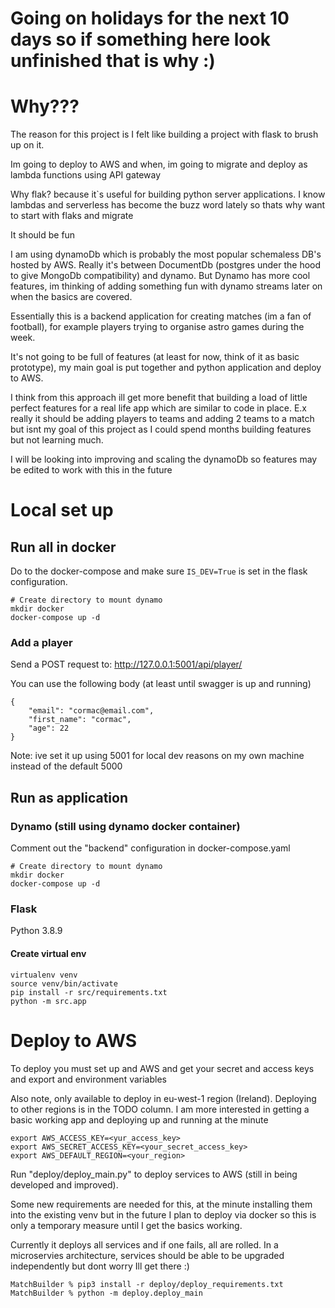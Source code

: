 # Going on holidays for the next 10 days so if something here look unfinished that is why :) 

# Why???
The reason for this project is I felt like building a project with flask to brush up on it. 

Im going to deploy to AWS and when, im going to migrate and deploy as lambda functions using API gateway

Why flak? because it`s useful for building python server applications. I know lambdas and serverless has become the buzz word lately so thats why  want to start with flaks and migrate

It should be fun

I am using dynamoDb which is probably the most popular schemaless DB's hosted by AWS.
Really it's between DocumentDb (postgres under the hood to give MongoDb compatibility) and dynamo.
But Dynamo has more cool features, im thinking of adding something fun with dynamo streams later on when the basics are covered.

Essentially this is a backend application for creating matches (im a fan of football), for example players trying to organise astro games during the week.

It's not going to be full of features (at least for now, think of it as basic prototype), my main goal is put together and python application and deploy to AWS.

I think from this approach ill get more benefit that building a load of little perfect features for a real life app which are similar to code in place. E.x really it should be adding players to teams and adding 2 teams to a match but isnt my goal of this project as I could spend months building features but not learning much.

I will be looking into improving and scaling the dynamoDb so features may be edited to work with this in the future

# Local set up

## Run all in docker
Do to the docker-compose and make sure `IS_DEV=True` is set in the flask configuration.
```
# Create directory to mount dynamo 
mkdir docker
docker-compose up -d
```

### Add a player
Send a POST request to: http://127.0.0.1:5001/api/player/

You can use the following body (at least until swagger is up and running)
```
{
    "email": "cormac@email.com",
    "first_name": "cormac",
    "age": 22
}
```

Note: ive set it up using 5001 for local dev reasons on my own machine instead of the default 5000

## Run as application 

### Dynamo (still using dynamo docker container)
Comment out the "backend" configuration in docker-compose.yaml
```
# Create directory to mount dynamo 
mkdir docker
docker-compose up -d
```

### Flask

Python 3.8.9
#### Create virtual env
```
virtualenv venv
source venv/bin/activate
pip install -r src/requirements.txt
python -m src.app
```

# Deploy to AWS
To deploy you must set up and AWS and get your secret and access keys and export and environment variables

Also note, only available to deploy in eu-west-1 region (Ireland). Deploying to other regions is in the TODO column. 
I am more interested in getting a basic working app and deploying up and running at the minute
```
export AWS_ACCESS_KEY=<yur_access_key>
export AWS_SECRET_ACCESS_KEY=<your_secret_access_key>
export AWS_DEFAULT_REGION=<your_region>
```

Run "deploy/deploy_main.py" to deploy services to AWS (still in being developed and improved).

Some new requirements are needed for this, at the minute installing them into the existing venv but in the future I plan
to deploy via docker so this is only a temporary measure until I get the basics working.

Currently it deploys all services and if one fails, all are rolled. In a microservies architecture, services should be able to be upgraded independently but dont worry Ill get there :) 

```commandline
MatchBuilder % pip3 install -r deploy/deploy_requirements.txt
MatchBuilder % python -m deploy.deploy_main
```
